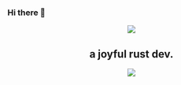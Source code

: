 ### Hi there 👋

<p align="center">
 <a href="https://github.com/joyrust/joyrust">
  <img align="center" src="https://github-readme-stats.vercel.app/api?username=joyrust&show_icons=true&theme=tokyonight" />
 </a>
 <h2 align="center">a joyful rust dev.</h2>
</p>
<div align="center"> <img src="https://github-profile-trophy.vercel.app/?username=joyrust&row=2&column=3&no-frame=true&margin-w=45&margin-h=30&theme=algolia" /> </div>
